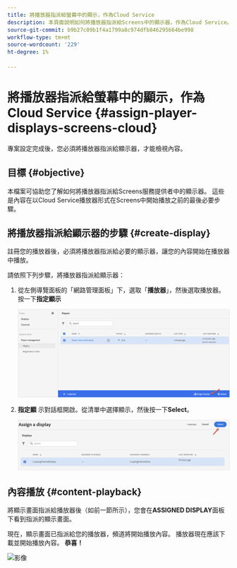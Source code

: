 ```yaml
---
title: 將播放器指派給螢幕中的顯示，作為Cloud Service
description: 本頁面說明如何將播放器指派給Screens中的顯示器，作為Cloud Service。
source-git-commit: b9b27c09b1f4a1799a8c974dfb846295664be998
workflow-type: tm+mt
source-wordcount: '229'
ht-degree: 1%

---
```



# 將播放器指派給螢幕中的顯示，作為Cloud Service {#assign-player-displays-screens-cloud}

專案設定完成後，您必須將播放器指派給顯示器，才能檢視內容。

## 目標 {#objective}

本檔案可協助您了解如何將播放器指派給Screens服務提供者中的顯示器。 這些是內容在以Cloud Service播放器形式在Screens中開始播放之前的最後必要步驟。

## 將播放器指派給顯示器的步驟 {#create-display}

註冊您的播放器後，必須將播放器指派給必要的顯示器，讓您的內容開始在播放器中播放。

請依照下列步驟，將播放器指派給顯示器：

1. 從左側導覽面板的「網路管理面板」下，選取「**播放器**」，然後選取播放器。 按一下&#x200B;**指定顯示**

   ![影像](/help/screens-cloud/assets/player/register-player7.png)

1. **指定顯** 示對話框開啟。從清單中選擇顯示，然後按一下&#x200B;**Select**。

   ![影像](/help/screens-cloud/assets/player/register-player8.png)

## 內容播放 {#content-playback}

將顯示畫面指派給播放器後（如前一節所示），您會在&#x200B;**ASSIGNED DISPLAY**&#x200B;面板下看到指派的顯示畫面。

現在，顯示畫面已指派給您的播放器，頻道將開始播放內容。 播放器現在應該下載並開始播放內容。 **恭喜！**

![影像](/help/screens-cloud/assets/player/output.gif)

